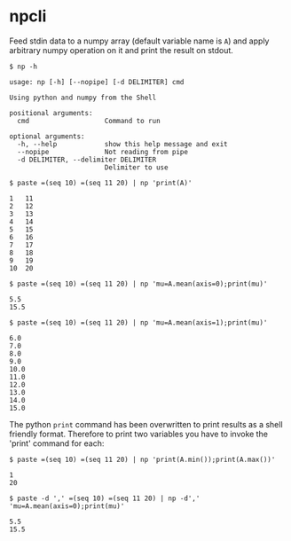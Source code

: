# npcli
Feed stdin data to a numpy array (default variable name is `A`) and apply arbitrary numpy operation on it and print the result on stdout.
```
$ np -h

usage: np [-h] [--nopipe] [-d DELIMITER] cmd

Using python and numpy from the Shell

positional arguments:
  cmd                   Command to run

optional arguments:
  -h, --help            show this help message and exit
  --nopipe              Not reading from pipe
  -d DELIMITER, --delimiter DELIMITER
                        Delimiter to use
```
```
$ paste =(seq 10) =(seq 11 20) | np 'print(A)'

1	11
2	12
3	13
4	14
5	15
6	16
7	17
8	18
9	19
10	20
```
```
$ paste =(seq 10) =(seq 11 20) | np 'mu=A.mean(axis=0);print(mu)'

5.5
15.5
```
```
$ paste =(seq 10) =(seq 11 20) | np 'mu=A.mean(axis=1);print(mu)'

6.0
7.0
8.0
9.0
10.0
11.0
12.0
13.0
14.0
15.0
```
The python `print` command has been overwritten to print results as a shell friendly format. Therefore to print two variables you have to invoke the \'print\' command for each:
```
$ paste =(seq 10) =(seq 11 20) | np 'print(A.min());print(A.max())'

1
20
```
```
$ paste -d ',' =(seq 10) =(seq 11 20) | np -d',' 'mu=A.mean(axis=0);print(mu)'

5.5
15.5
```
